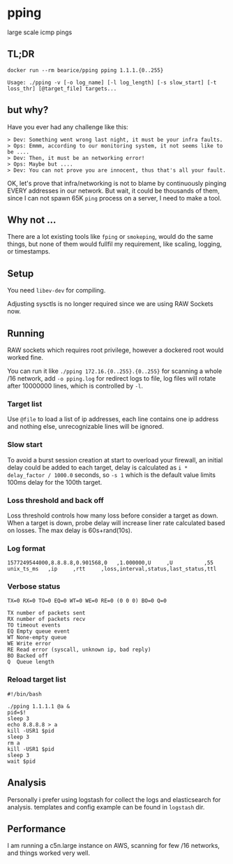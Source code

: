 # pping
large scale icmp pings

## TL;DR

```
docker run --rm bearice/pping pping 1.1.1.{0..255}

Usage: ./pping -v [-o log_name] [-l log_length] [-s slow_start] [-t loss_thr] [@target_file] targets...
```
## but why?

Have you ever had any challenge like this:
```
> Dev: Something went wrong last night, it must be your infra faults.
> Ops: Emmm, according to our monitoring system, it not seems like to be ....
> Dev: Then, it must be an networking error!
> Ops: Maybe but ....
> Dev: You can not prove you are innocent, thus that's all your fault.
```

OK, let's prove that infra/networking is not to blame by continuously pinging EVERY addresses in our network.
But wait, it could be thousands of them, since I can not spawn 65K `ping` process on a server, I need to make a tool.

## Why not ...

There are a lot existing tools like `fping` or `smokeping`, would do the same things, but none of them would fullfil my requirement, like scaling, logging, or timestamps.

## Setup

You need `libev-dev` for compiling. 

Adjusting sysctls is no longer required since we are using RAW Sockets now.

## Running

RAW sockets which requires root privilege, however a dockered root would worked fine.

You can run it like `./pping 172.16.{0..255}.{0..255}` for scanning a whole /16 network, add `-o pping.log` for redirect logs to file, log files will rotate after 10000000 lines, which is controlled by `-l`.

### Target list

Use `@file` to load a list of ip addresses, each line contains one ip address and nothing else, unrecognizable lines will be ignored.

### Slow start

To avoid a burst session creation at start to overload your firewall, an initial delay could be added to each target, delay is calculated as `i * delay_factor / 1000.0` seconds, so `-s 1` which is the default value limits 100ms delay for the 100th target.

### Loss threshold and back off

Loss threshold controls how many loss before consider a target as down. When a target is down, probe delay will increase liner rate calculated based on losses. The max delay is 60s+rand(10s).

### Log format

```
1577249544000,8.8.8.8,0.901568,0   ,1.000000,U     ,U          ,55
unix_ts_ms   ,ip     ,rtt     ,loss,interval,status,last_status,ttl
```


### Verbose status

```
TX=0 RX=0 TO=0 EQ=0 WT=0 WE=0 RE=0 (0 0 0) BO=0 Q=0

TX number of packets sent
RX number of packets recv
TO timeout events 
EQ Empty queue event
WT None-empty queue
WE Write error
RE Read error (syscall, unknown ip, bad reply)
BO Backed off
Q  Queue length
```

### Reload target list

```
#!/bin/bash

./pping 1.1.1.1 @a &
pid=$!
sleep 3
echo 8.8.8.8 > a
kill -USR1 $pid
sleep 3
rm a
kill -USR1 $pid
sleep 3
wait $pid

```

## Analysis

Personally i prefer using logstash for collect the logs and elasticsearch for analysis. templates and config example can be found in `logstash` dir.

## Performance

I am running a c5n.large instance on AWS, scanning for few /16 networks, and things worked very well.
